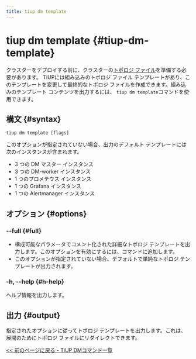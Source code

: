 ```yaml
---
title: tiup dm template
---
```


# tiup dm template {#tiup-dm-template}

クラスターをデプロイする前に、クラスターの[トポロジ ファイル](/tiup/tiup-dm-topology-reference.md)を準備する必要があります。 TiUPには組み込みのトポロジ ファイル テンプレートがあり、このテンプレートを変更して最終的なトポロジ ファイルを作成できます。組み込みのテンプレート コンテンツを出力するには、 `tiup dm template`コマンドを使用できます。

## 構文 {#syntax}

```shell
tiup dm template [flags]
```

このオプションが指定されていない場合、出力のデフォルト テンプレートには次のインスタンスが含まれます。

-   3 つの DM マスター インスタンス
-   3 つの DM-worker インスタンス
-   1 つのプロメテウス インスタンス
-   1 つの Grafana インスタンス
-   1 つの Alertmanager インスタンス

## オプション {#options}

### &#x20;--full {#full}

-   構成可能なパラメータでコメント化された詳細なトポロジ テンプレートを出力します。このオプションを有効にするには、コマンドに追加します。
-   このオプションが指定されていない場合、デフォルトで単純なトポロジ テンプレートが出力されます。

### -h, --help {#h-help}

ヘルプ情報を出力します。

## 出力 {#output}

指定されたオプションに従ってトポロジ テンプレートを出力します。これは、展開のためにトポロジ ファイルにリダイレクトできます。

[&lt;&lt; 前のページに戻る - TiUP DMコマンド一覧](/tiup/tiup-component-dm.md#command-list)
